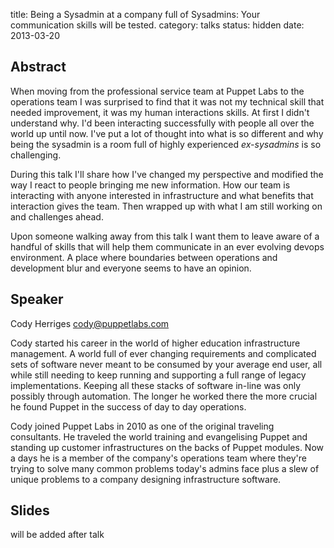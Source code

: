 title: Being a Sysadmin at a company full of Sysadmins: Your communication skills will be tested.
category: talks
status: hidden
date: 2013-03-20

Abstract
---------
When moving from the professional service team at Puppet Labs to the operations
team I was surprised to find that it was not my technical skill that needed
improvement, it was my human interactions skills.  At first I didn't understand
why.  I'd been interacting successfully with people all over the world up until
now.  I've put a lot of thought into what is so different and why being the
sysadmin is a room full of highly experienced *ex-sysadmins* is so challenging.

During this talk I'll share how I've changed my perspective and modified the
way I react to people bringing me new information.  How our team is interacting
with anyone interested in infrastructure and what benefits that interaction
gives the team.  Then wrapped up with what I am still working on and challenges
ahead.

Upon someone walking away from this talk I want them to leave aware of a handful
of skills that will help them communicate in an ever evolving devops
environment.  A place where boundaries between operations and development blur
and everyone seems to have an opinion.


Speaker
-------
Cody Herriges <cody@puppetlabs.com>

Cody started his career in the world of higher education infrastructure
management.  A world full of ever changing requirements and complicated sets
of software never meant to be consumed by your average end user, all while still
needing to keep running and supporting a full range of legacy implementations.
Keeping all these stacks of software in-line was only possibly through automation.
The longer he worked there the more crucial he found Puppet in the
success of day to day operations.

Cody joined Puppet Labs in 2010 as one of the original traveling consultants.
He traveled the world training and evangelising Puppet and standing up customer
infrastructures on the backs of Puppet modules.  Now a days he is a member of
the company's operations team where they're trying to solve many common problems
today's admins face plus a slew of unique problems to a company designing
infrastructure software.

Slides
------
will be added after talk
